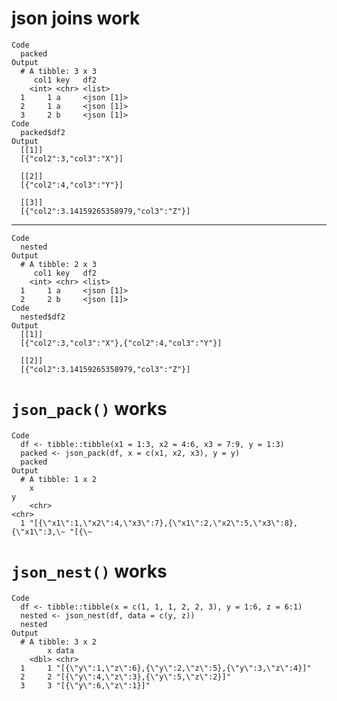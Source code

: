 # json joins work

    Code
      packed
    Output
      # A tibble: 3 x 3
         col1 key   df2       
        <int> <chr> <list>    
      1     1 a     <json [1]>
      2     1 a     <json [1]>
      3     2 b     <json [1]>
    Code
      packed$df2
    Output
      [[1]]
      [{"col2":3,"col3":"X"}] 
      
      [[2]]
      [{"col2":4,"col3":"Y"}] 
      
      [[3]]
      [{"col2":3.14159265358979,"col3":"Z"}] 
      

---

    Code
      nested
    Output
      # A tibble: 2 x 3
         col1 key   df2       
        <int> <chr> <list>    
      1     1 a     <json [1]>
      2     2 b     <json [1]>
    Code
      nested$df2
    Output
      [[1]]
      [{"col2":3,"col3":"X"},{"col2":4,"col3":"Y"}] 
      
      [[2]]
      [{"col2":3.14159265358979,"col3":"Z"}] 
      

# `json_pack()` works

    Code
      df <- tibble::tibble(x1 = 1:3, x2 = 4:6, x3 = 7:9, y = 1:3)
      packed <- json_pack(df, x = c(x1, x2, x3), y = y)
      packed
    Output
      # A tibble: 1 x 2
        x                                                                        y    
        <chr>                                                                    <chr>
      1 "[{\"x1\":1,\"x2\":4,\"x3\":7},{\"x1\":2,\"x2\":5,\"x3\":8},{\"x1\":3,\~ "[{\~

# `json_nest()` works

    Code
      df <- tibble::tibble(x = c(1, 1, 1, 2, 2, 3), y = 1:6, z = 6:1)
      nested <- json_nest(df, data = c(y, z))
      nested
    Output
      # A tibble: 3 x 2
            x data                                                     
        <dbl> <chr>                                                    
      1     1 "[{\"y\":1,\"z\":6},{\"y\":2,\"z\":5},{\"y\":3,\"z\":4}]"
      2     2 "[{\"y\":4,\"z\":3},{\"y\":5,\"z\":2}]"                  
      3     3 "[{\"y\":6,\"z\":1}]"                                    


